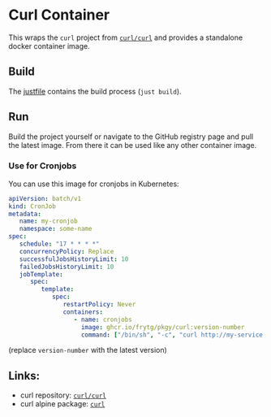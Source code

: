 # Curl Container

This wraps the `curl` project from [`curl/curl`](https://github.com/curl/curl) and provides a standalone docker container image.

## Build

The [justfile](justfile) contains the build process (`just build`).

## Run

Build the project yourself or navigate to the GitHub registry page and pull the latest image. From there it can be used like any other container image.

### Use for Cronjobs

You can use this image for cronjobs in Kubernetes:

```yaml
apiVersion: batch/v1
kind: CronJob
metadata:
   name: my-cronjob
   namespace: some-name
spec:
   schedule: "17 * * * *"
   concurrencyPolicy: Replace
   successfulJobsHistoryLimit: 10
   failedJobsHistoryLimit: 10
   jobTemplate:
      spec:
         template:
            spec:
               restartPolicy: Never
               containers:
                  - name: cronjobs
                    image: ghcr.io/frytg/pkgy/curl:version-number
                    command: ["/bin/sh", "-c", "curl http://my-service.namespace:8080/some-trigger-path"]
```

(replace `version-number` with the latest version)

## Links:

- curl repository: [`curl/curl`](https://github.com/curl/curl)
- curl alpine package: [`curl`](https://pkgs.alpinelinux.org/package/edge/main/x86_64/curl)
